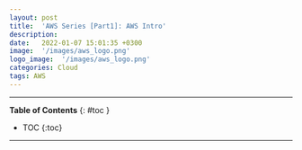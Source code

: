 ```yaml
---
layout: post
title:  'AWS Series [Part1]: AWS Intro'
description: 
date:   2022-01-07 15:01:35 +0300
image:  '/images/aws_logo.png'
logo_image:  '/images/aws_logo.png'
categories: Cloud
tags: AWS
---
```

---

**Table of Contents**
{: #toc }
*  TOC
{:toc}

---

